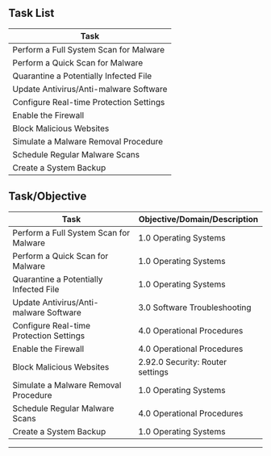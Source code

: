  

## Task List


| Task                           |
|--------------------------------|
| Perform a Full System Scan for Malware |
| Perform a Quick Scan for Malware |
| Quarantine a Potentially Infected File |
| Update Antivirus/Anti-malware Software |
| Configure Real-time Protection Settings |
| Enable the Firewall            |
| Block Malicious Websites       |
| Simulate a Malware Removal Procedure |
| Schedule Regular Malware Scans |
| Create a System Backup         |






## Task/Objective


| Task                           | Objective/Domain/Description                                      |
|--------------------------------|------------------------------------------------------------------|
| Perform a Full System Scan for Malware | 1.0 Operating Systems                                     |
| Perform a Quick Scan for Malware | 1.0 Operating Systems                                          |
| Quarantine a Potentially Infected File | 1.0 Operating Systems                                    |
| Update Antivirus/Anti-malware Software | 3.0 Software Troubleshooting                          |
| Configure Real-time Protection Settings | 4.0 Operational Procedures                               |
| Enable the Firewall            | 4.0 Operational Procedures                                        |
| Block Malicious Websites       | 2.92.0 Security: Router settings |
| Simulate a Malware Removal Procedure | 1.0 Operating Systems                                      |
| Schedule Regular Malware Scans | 4.0 Operational Procedures                                        |
| Create a System Backup         | 1.0 Operating Systems                                             |

---


